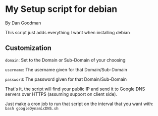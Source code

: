# My Setup script for debian
By Dan Goodman

This script just adds everything I want when installing debian

## Customization
`domain`: Set to the Domain or Sub-Domain of your choosing

`username`: The username given for that Domain/Sub-Domain

`password`: The password given for that Domain/Sub-Domain

That's it, the script will find your public IP and send it to Google DNS servers over HTTPS (assuming support on client side).

Just make a cron job to run that script on the interval that you want with:
`bash googleDynamicDNS.sh`
